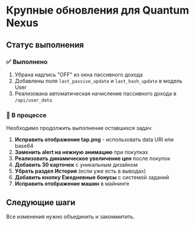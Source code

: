 # Крупные обновления для Quantum Nexus

## Статус выполнения

### ✅ Выполнено
1. Убрана надпись "OFF" из окна пассивного дохода
2. Добавлены поля `last_passive_update` и `last_hash_update` в модель User
3. Реализована автоматическая начисление пассивного дохода в `/api/user_data`

### 🔄 В процессе
Необходимо продолжить выполнение оставшихся задач:

1. **Исправить отображение tap.png** - использовать data URI или base64
2. **Заменить alert на нежную анимацию** при покупках
3. **Реализовать динамическое увеличение цен** после покупок
4. **Добавить 30 карточек** с уникальным дизайном
5. **Убрать раздел История** (если уже есть в выводах)
6. **Добавить кнопку Ежедневные бонусы** с системой заданий
7. **Исправить отображение машин** в майнинге

## Следующие шаги

Все изменения нужно объединить и закоммитить.





